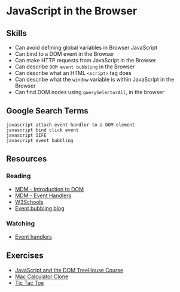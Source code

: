 # JavaScript in the Browser

## Skills

- Can avoid defining global variables in Browser JavaScript
- Can bind to a DOM event in the Browser
- Can make HTTP requests from JavaScript in the Browser
- Can describe `DOM event bubbling` in the Browser
- Can describe what an HTML `<script>` tag does
- Can describe what the `window` variable is within JavaScript in the Browser
- Can find DOM nodes using `querySelectorAll`, in the browser

## Google Search Terms

```
javascript attach event handler to a DOM element
javascript bind click event
javascript IIFE
javascript event bubbling
```

## Resources

### Reading

- [MDM - Introduction to DOM](https://developer.mozilla.org/en-US/docs/Web/API/Document_Object_Model/Introduction)
- [MDM - Event Handlers](https://developer.mozilla.org/en-US/docs/Web/Guide/Events/Event_handlers)
- [W3Schools](https://www.w3schools.com/js/js_htmldom_eventlistener.asp)
- [Event bubbling blog](https://javascript.info/bubbling-and-capturing)

### Watching

- [Event handlers](https://www.youtube.com/watch?v=7UstS0hsHgI)

## Exercises

- [JavaScript and the DOM TreeHouse Course](https://teamtreehouse.com/library/javascript-and-the-dom-2)
- [Mac Calculator Clone](./exercises/Mac-Calculator-Clone)
- [Tic Tac Toe](./exercises/Tic-Tac-Toe)
